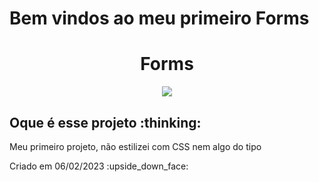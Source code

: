 # Bem vindos ao meu primeiro Forms
<h1 align="center"> Forms </h1> 
<p align="center">
<img src="https://img.shields.io/badge/STATUS-FINALIZADO-green"/>
</p>

<h2>Oque é esse projeto :thinking:</h2>
<p>Meu primeiro projeto, não estilizei com CSS nem algo do tipo</p>
<p>Criado em 06/02/2023 :upside_down_face:</p>
